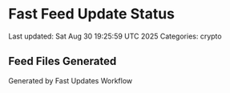 # Fast Feed Update Status
Last updated: Sat Aug 30 19:25:59 UTC 2025
Categories: crypto

## Feed Files Generated

Generated by Fast Updates Workflow

